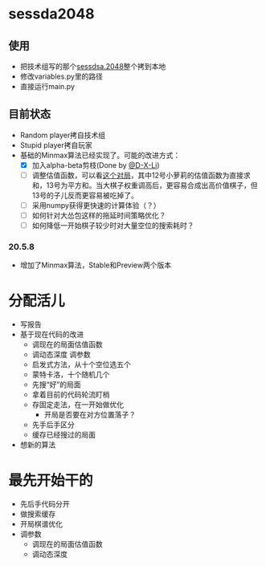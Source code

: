 # sessda2048
 
## 使用

- 把技术组写的那个[sessdsa.2048](https://github.com/pkulab409/sessdsa.2048)整个拷到本地
- 修改variables.py里的路径
- 直接运行main.py

## 目前状态

- Random player拷自技术组
- Stupid player拷自玩家
- 基础的Minmax算法已经实现了。可能的改进方式：
  - [x] 加入alpha-beta剪枝(Done by [@D-X-Li](https://github.com/D-X-Li))
  - [ ] 调整估值函数，可以看[这个对局](http://162.105.17.143:9580/match/liGPdQ48Hg/)，其中12号小萝莉的估值函数为直接求和，13号为平方和。当大棋子权重调高后，更容易合成出高价值棋子，但13号的子儿反而更容易被吃掉了。
  - [ ] 采用numpy获得更快速的计算体验（？）
  - [ ] 如何针对大怂包这样的拖延时间策略优化？
  - [ ] 如何降低一开始棋子较少时对大量空位的搜索耗时？

### 20.5.8

- 增加了Minmax算法，Stable和Preview两个版本


# 分配活儿

- 写报告
- 基于现在代码的改进
  - 调现在的局面估值函数
  - 调动态深度                调参数
  - 启发式方法，从十个空位选五个
  - 蒙特卡洛，十个随机几个
  - 先搜“好”的局面
  - 拿着目前的代码轮流盯梢
  - 存固定走法，在一开始做优化
    - 开局是否要在对方位置落子？
  - 先手后手区分
  - 缓存已经搜过的局面
- 想新的算法


# 最先开始干的

- 先后手代码分开
- 做搜索缓存
- 开局棋谱优化
- 调参数
  - 调现在的局面估值函数
  - 调动态深度 